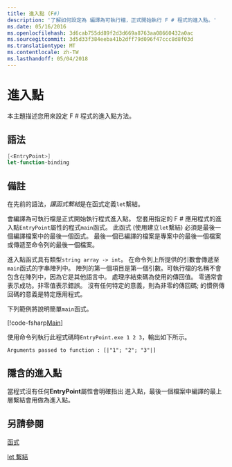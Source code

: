 ```yaml
---
title: 進入點 (F#)
description: '了解如何設定為 編譯為可執行檔，正式開始執行 F # 程式的進入點。'
ms.date: 05/16/2016
ms.openlocfilehash: 3d6cab755dd89f2d3d669a8763aa08660432a0ac
ms.sourcegitcommit: 3d5d33f384eeba41b2dff79d096f47ccc8d8f03d
ms.translationtype: MT
ms.contentlocale: zh-TW
ms.lasthandoff: 05/04/2018
---
```

# <a name="entry-point"></a>進入點

本主題描述您用來設定 F # 程式的進入點方法。


## <a name="syntax"></a>語法

```fsharp
[<EntryPoint>]
let-function-binding
```

## <a name="remarks"></a>備註
在先前的語法，*讓函式繫結*是在函式定義`let`繫結。

會編譯為可執行檔是正式開始執行程式進入點。 您套用指定的 F # 應用程式的進入點`EntryPoint`屬性的程式`main`函式。 此函式 (使用建立`let`繫結) 必須是最後一個編譯檔案中的最後一個函式。 最後一個已編譯的檔案是專案中的最後一個檔案或傳遞至命令列的最後一個檔案。

進入點函式具有類型`string array -> int`。 在命令列上所提供的引數會傳遞至`main`函式的字串陣列中。 陣列的第一個項目是第一個引數。可執行檔的名稱不會包含在陣列中，因為它是其他語言中。 處理序結束碼為使用的傳回值。 零通常會表示成功。非零值表示錯誤。 沒有任何特定的意義，則為非零的傳回碼; 的慣例傳回碼的意義是特定應用程式。

下列範例將說明簡單`main`函式。

[!code-fsharp[Main](../../../../samples/snippets/fsharp/entry-point/snippet501.fs)]

使用命令列執行此程式碼時`EntryPoint.exe 1 2 3`，輸出如下所示。

```console
Arguments passed to function : [|"1"; "2"; "3"|]
```

## <a name="implicit-entry-point"></a>隱含的進入點
當程式沒有任何**EntryPoint**屬性會明確指出 進入點，最後一個檔案中編譯的最上層繫結會用做為進入點。


## <a name="see-also"></a>另請參閱
[函式](index.md)

[let 繫結](let-bindings.md)
